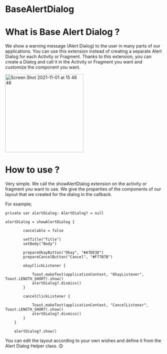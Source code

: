 # BaseAlertDialog

# What is Base Alert Dialog ?

We show a warning message (Alert Dialog) to the user in many parts of our applications. You can use this extension instead of creating a separate Alert Dialog for each Activity or Fragment. Thanks to this extension, you can create a Dialog and call it in the Activity or Fragment you want and customize the component you want.

<img width="250" alt="Screen Shot 2021-11-01 at 15 46 46" src="https://user-images.githubusercontent.com/28503591/139675000-d8a92b22-5678-41ae-a73b-265ba2de66c8.png">

# How to use ?

Very simple. We call the showAlertDialog extension on the activity or fragment you want to use. We give the properties of the components of our layout that we created for the dialog in the callback.

For example;

    private var alertDialog: AlertDialog? = null

    alertDialog = showAlertDialog {

            cancelable = false

            setTitle("Title")
            setBody("Body")

            prepareOkayButton("Okay", "#A7DE3D")
            prepareCancelButton("Cancel", "#F77B7B")

            okayClickListener {

                Toast.makeText(applicationContext, "OkayListener", Toast.LENGTH_SHORT).show()
                alertDialog?.dismiss()
            }

            cancelClickListener {

                Toast.makeText(applicationContext, "CancelListener", Toast.LENGTH_SHORT).show()
                alertDialog?.dismiss()
            }
        }

        alertDialog?.show()

You can edit the layout according to your own wishes and define it from the Alert Dialog Helper class. 😊


